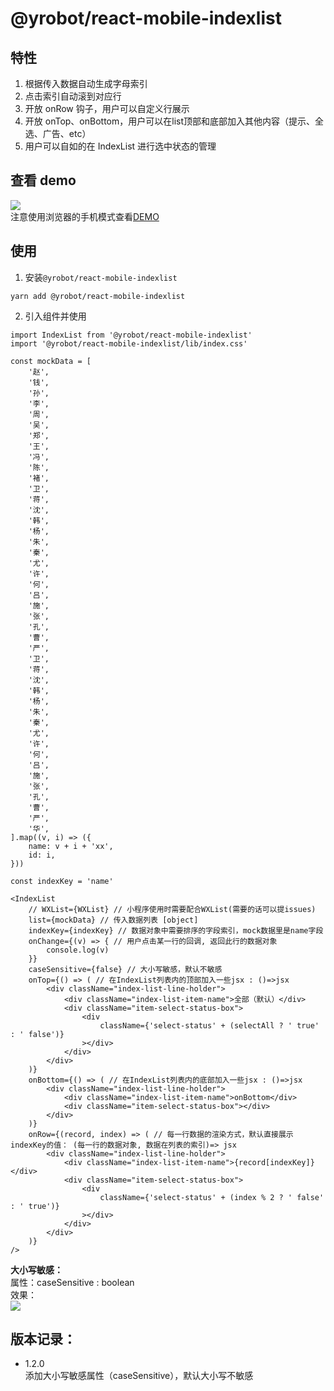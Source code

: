 # @yrobot/react-mobile-indexlist

## 特性

1. 根据传入数据自动生成字母索引
2. 点击索引自动滚到对应行
3. 开放 onRow 钩子，用户可以自定义行展示
4. 开放 onTop、onBottom，用户可以在list顶部和底部加入其他内容（提示、全选、广告、etc）
5. 用户可以自如的在 IndexList 进行选中状态的管理

## 查看 demo

![](https://tva1.sinaimg.cn/large/007S8ZIlly1gfvgapbn23g30cg0qokjm.gif)  
注意使用浏览器的手机模式查看[DEMO](https://yrobot.github.io/react-mobile-indexList/demo/dist/)

## 使用

1. 安装`@yrobot/react-mobile-indexlist`

```
yarn add @yrobot/react-mobile-indexlist
```

2. 引入组件并使用

```
import IndexList from '@yrobot/react-mobile-indexlist'
import '@yrobot/react-mobile-indexlist/lib/index.css'

const mockData = [
	'赵',
	'钱',
	'孙',
	'李',
	'周',
	'吴',
	'郑',
	'王',
	'冯',
	'陈',
	'褚',
	'卫',
	'蒋',
	'沈',
	'韩',
	'杨',
	'朱',
	'秦',
	'尤',
	'许',
	'何',
	'吕',
	'施',
	'张',
	'孔',
	'曹',
	'严',
	'卫',
	'蒋',
	'沈',
	'韩',
	'杨',
	'朱',
	'秦',
	'尤',
	'许',
	'何',
	'吕',
	'施',
	'张',
	'孔',
	'曹',
	'严',
	'华',
].map((v, i) => ({
	name: v + i + 'xx',
	id: i,
}))

const indexKey = 'name'

<IndexList
	// WXList={WXList} // 小程序使用时需要配合WXList(需要的话可以提issues)
	list={mockData} // 传入数据列表 [object]
	indexKey={indexKey} // 数据对象中需要排序的字段索引，mock数据里是name字段
	onChange={(v) => { // 用户点击某一行的回调, 返回此行的数据对象
		console.log(v)
	}}
	caseSensitive={false} // 大小写敏感，默认不敏感
	onTop={() => ( // 在IndexList列表内的顶部加入一些jsx : ()=>jsx
		<div className="index-list-line-holder">
			<div className="index-list-item-name">全部（默认）</div>
			<div className="item-select-status-box">
				<div
					className={'select-status' + (selectAll ? ' true' : ' false')}
				></div>
			</div>
		</div>
	)}
	onBottom={() => ( // 在IndexList列表内的底部加入一些jsx : ()=>jsx
		<div className="index-list-line-holder">
			<div className="index-list-item-name">onBottom</div>
			<div className="item-select-status-box"></div>
		</div>
	)}
	onRow={(record, index) => ( // 每一行数据的渲染方式，默认直接展示indexKey的值： (每一行的数据对象, 数据在列表的索引)=> jsx
		<div className="index-list-line-holder">
			<div className="index-list-item-name">{record[indexKey]}</div>
			<div className="item-select-status-box">
				<div
					className={'select-status' + (index % 2 ? ' false' : ' true')}
				></div>
			</div>
		</div>
	)}
/>

```

__大小写敏感：__  
属性：caseSensitive : boolean   
效果：    
![](https://tva1.sinaimg.cn/large/007S8ZIlly1ghkbcxmy0vj30b10cm74m.jpg) 



## 版本记录：

- 1.2.0  
添加大小写敏感属性（caseSensitive），默认大小写不敏感 


